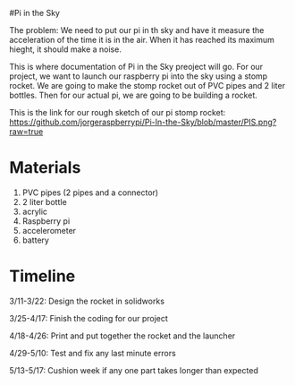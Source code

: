 #Pi in the Sky 

The problem:
We need to put our pi in th sky and have it measure the acceleration of the time it is in the air. When it has reached its maximum hieght, it should make a noise.

This is where documentation of Pi in the Sky preoject will go.
For our project, we want to launch our raspberry pi into the sky using a stomp rocket. We are going to make the stomp rocket out of PVC pipes and 2 liter bottles. Then for our actual pi, we are going to be building a rocket. 

This is the link for our rough sketch of our pi stomp rocket: <https://github.com/jorgeraspberrypi/Pi-In-the-Sky/blob/master/PIS.png?raw=true>
# Materials
1. PVC pipes (2 pipes and a connector)
2. 2 liter bottle 
3. acrylic 
4. Raspberry pi 
5. accelerometer 
6. battery

# Timeline
3/11-3/22: Design the rocket in solidworks

3/25-4/17: Finish the coding for our project

4/18-4/26: Print and put together the rocket and the launcher

4/29-5/10: Test and fix any last minute errors

5/13-5/17: Cushion week if any one part takes longer than expected
